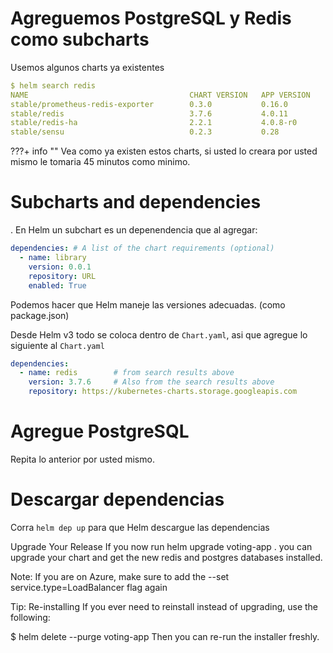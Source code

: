 # Agreguemos PostgreSQL y Redis como subcharts


Usemos algunos charts ya existentes

```yaml
$ helm search redis
NAME                                    CHART VERSION   APP VERSION     DESCRIPTION
stable/prometheus-redis-exporter        0.3.0           0.16.0          Prometheus exporter for Redis metrics
stable/redis                            3.7.6           4.0.11          Open source, advanced key-value store. It is of...
stable/redis-ha                         2.2.1           4.0.8-r0        Highly available Redis cluster with multiple se...
stable/sensu                            0.2.3           0.28            Sensu monitoring framework backed by the Redis ...


```


???+ info ""
    Vea como ya existen estos charts, si usted lo creara por usted mismo le tomaria 45 minutos como minimo.

# Subcharts and dependencies
.
En Helm un subchart es un depenendencia que al agregar:

```yaml
dependencies: # A list of the chart requirements (optional)
  - name: library
    version: 0.0.1
    repository: URL
    enabled: True
```

Podemos hacer que Helm maneje las versiones adecuadas. (como package.json)

Desde Helm v3 todo se coloca dentro de `Chart.yaml`, asi que agregue lo siguiente al `Chart.yaml`

```yaml
dependencies:
  - name: redis        # from search results above
    version: 3.7.6     # Also from the search results above
    repository: https://kubernetes-charts.storage.googleapis.com
```



# Agregue PostgreSQL


Repita lo anterior por usted mismo.

# Descargar dependencias

Corra `helm dep up` para que Helm descargue las dependencias

Upgrade Your Release
If you now run helm upgrade voting-app . you can upgrade your chart and get the new redis and postgres databases installed.

Note: If you are on Azure, make sure to add the --set service.type=LoadBalancer flag again

Tip: Re-installing
If you ever need to reinstall instead of upgrading, use the following:

$ helm delete --purge voting-app
Then you can re-run the installer freshly.